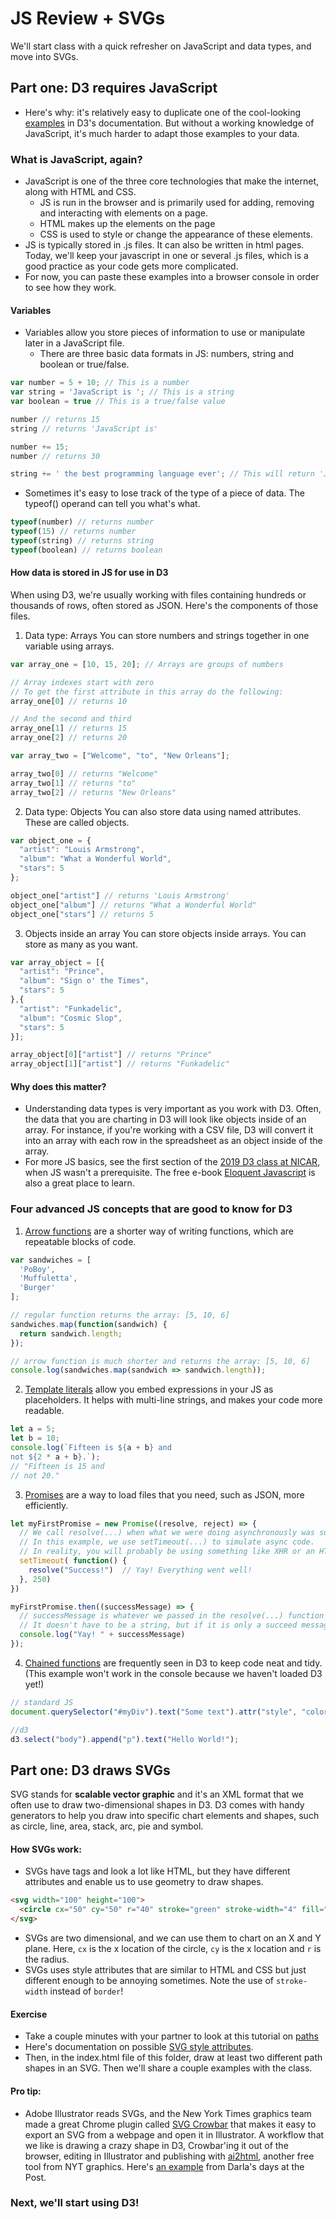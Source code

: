 # JS Review + SVGs
We'll start class with a quick refresher on JavaScript and data types, and move into SVGs.

## Part one: D3 requires JavaScript
- Here's why: it's relatively easy to duplicate one of the cool-looking [examples](https://github.com/d3/d3/wiki/Gallery) in D3's documentation. But without a working knowledge of JavaScript, it's much harder to adapt those examples to your data.

### What is JavaScript, again?
- JavaScript is one of the three core technologies that make the internet, along with HTML and CSS. 
	- JS is run in the browser and is primarily used for adding, removing and interacting with elements on a page. 
	- HTML makes up the elements on the page
	- CSS is used to style or change the appearance of these elements.
- JS is typically stored in .js files. It can also be written in html pages. Today, we'll keep your javascript in one or several .js files, which is a good practice as your code gets more complicated.
- For now, you can paste these examples into a browser console in order to see how they work.

#### Variables 
- Variables allow you store pieces of information to use or manipulate later in a JavaScript file.
	- There are three basic data formats in JS: numbers, string and boolean or true/false.
```javascript
var number = 5 + 10; // This is a number
var string = 'JavaScript is '; // This is a string
var boolean = true // This is a true/false value

number // returns 15
string // returns 'JavaScript is'

number += 15;
number // returns 30

string += ' the best programming language ever'; // This will return 'JavaScript is the best programming language ever'
```

- Sometimes it's easy to lose track of the type of a piece of data. The typeof() operand can tell you what's what. 	
```javascript
typeof(number) // returns number
typeof(15) // returns number
typeof(string) // returns string
typeof(boolean) // returns boolean
```

#### How data is stored in JS for use in D3
When using D3, we're usually working with files containing hundreds or thousands of rows, often stored as JSON. Here's the components of those files. 

1. Data type: Arrays
You can store numbers and strings together in one variable using arrays.
```javascript
var array_one = [10, 15, 20]; // Arrays are groups of numbers

// Array indexes start with zero
// To get the first attribute in this array do the following:
array_one[0] // returns 10

// And the second and third
array_one[1] // returns 15
array_one[2] // returns 20

var array_two = ["Welcome", "to", "New Orleans"];

array_two[0] // returns "Welcome"
array_two[1] // returns "to"
array_two[2] // returns "New Orleans"
```

2. Data type: Objects
You can also store data using named attributes. These are called objects.
```javascript
var object_one = {
  "artist": "Louis Armstrong",
  "album": "What a Wonderful World",
  "stars": 5
};

object_one["artist"] // returns 'Louis Armstrong'
object_one["album"] // returns "What a Wonderful World"
object_one["stars"] // returns 5
```

3. Objects inside an array
You can store objects inside arrays. You can store as many as you want.
```javascript
var array_object = [{
  "artist": "Prince",
  "album": "Sign o' the Times",
  "stars": 5
},{
  "artist": "Funkadelic",
  "album": "Cosmic Slop",
  "stars": 5
}];

array_object[0]["artist"] // returns "Prince"
array_object[1]["artist"] // returns "Funkadelic"
```

#### Why does this matter?
- Understanding data types is very important as you work with D3. Often, the data that you are charting in D3 will look like objects inside of an array. For instance, if you're working with a CSV file, D3 will convert it into an array with each row in the spreadsheet as an object inside of the array.
- For more JS basics, see the first section of the [2019 D3 class at NICAR](https://github.com/csessig86/intro-to-d3-nicar-19/tree/master/01-intro-to-js), when JS wasn't a prerequisite. The free e-book [Eloquent Javascript](https://eloquentjavascript.net/) is also a great place to learn.

### Four advanced JS concepts that are good to know for D3
1. [Arrow functions](https://developer.mozilla.org/en-US/docs/Web/JavaScript/Reference/Functions/Arrow_functions) are a shorter way of writing functions, which are repeatable blocks of code.
```javascript
var sandwiches = [
  'PoBoy',
  'Muffuletta',
  'Burger'
];

// regular function returns the array: [5, 10, 6]
sandwiches.map(function(sandwich) {
  return sandwich.length;
});

// arrow function is much shorter and returns the array: [5, 10, 6]
console.log(sandwiches.map(sandwich => sandwich.length));
```

2. [Template literals](https://developer.mozilla.org/en-US/docs/Web/JavaScript/Reference/Template_literals) allow you embed expressions in your JS as placeholders. It helps with multi-line strings, and makes your code more readable.
```javascript
let a = 5;
let b = 10;
console.log(`Fifteen is ${a + b} and
not ${2 * a + b}.`);
// "Fifteen is 15 and
// not 20."
```

3. [Promises](https://developer.mozilla.org/en-US/docs/Web/JavaScript/Reference/Global_Objects/Promise) are a way to load files that you need, such as JSON, more efficiently. 
```javascript
let myFirstPromise = new Promise((resolve, reject) => {
  // We call resolve(...) when what we were doing asynchronously was successful, and reject(...) when it failed.
  // In this example, we use setTimeout(...) to simulate async code. 
  // In reality, you will probably be using something like XHR or an HTML5 API.
  setTimeout( function() {
    resolve("Success!")  // Yay! Everything went well!
  }, 250) 
}) 

myFirstPromise.then((successMessage) => {
  // successMessage is whatever we passed in the resolve(...) function above.
  // It doesn't have to be a string, but if it is only a succeed message, it probably will be.
  console.log("Yay! " + successMessage) 
});
```

4. [Chained functions](https://www.tutorialsteacher.com/d3js/method-chaining-in-d3js) are frequently seen in D3 to keep code neat and tidy. (This example won't work in the console because we haven't loaded D3 yet!)
```javascript
// standard JS
document.querySelector("#myDiv").text("Some text").attr("style", "color:red")

//d3
d3.select("body").append("p").text("Hello World!");
```

## Part one: D3 draws SVGs
SVG stands for **scalable vector graphic** and it's an XML format that we often use to draw two-dimensional shapes in D3. D3 comes with handy generators to help you draw into specific chart elements and shapes, such as circle, line, area, stack, arc, pie and symbol.

#### How SVGs work:
- SVGs have tags and look a lot like HTML, but they have different attributes and enable us to use geometry to draw shapes.
```html 
<svg width="100" height="100">
  <circle cx="50" cy="50" r="40" stroke="green" stroke-width="4" fill="yellow" />
</svg>
```
- SVGs are two dimensional, and we can use them to chart  on an X and Y plane. Here, `cx` is the x location of the circle, `cy` is the x location and `r` is the radius. 
- SVGs uses style attributes that are similar to HTML and CSS but just different enough to be annoying sometimes. Note the use of `stroke-width` instead of `border`!

#### Exercise
- Take a couple minutes with your partner to look at this tutorial on [paths](https://developer.mozilla.org/en-US/docs/Web/SVG/Tutorial/Paths)
- Here's documentation on possible [SVG style attributes](https://developer.mozilla.org/en-US/docs/Web/SVG/Attribute).
- Then, in the index.html file of this folder, draw at least two different path shapes in an SVG. Then we'll share a couple examples with the class.

#### Pro tip:
- Adobe Illustrator reads SVGs, and the New York Times graphics team made a great Chrome plugin called [SVG Crowbar](https://nytimes.github.io/svg-crowbar/) that makes it easy to export an SVG from a webpage and open it in Illustrator. A workflow that we like is drawing a crazy shape in D3, Crowbar'ing it out of the browser, editing in Illustrator and publishing with [ai2html](http://ai2html.org/), another free tool from NYT graphics. Here's [an example](https://www.washingtonpost.com/graphics/politics/kushner-conflicts/?utm_term=.8bbce7210bc5) from Darla's days at the Post. 

### Next, we'll start using D3!



